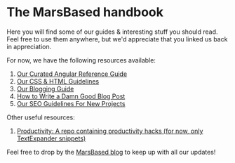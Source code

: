 # The MarsBased handbook
Here you will find some of our guides &amp; interesting stuff you should read. Feel free to use them anywhere, but we'd appreciate that you linked us back in appreciation.

For now, we have the following resources available:

1. [Our Curated Angular Reference Guide](https://github.com/MarsBased/reference/blob/master/angular-reference-guide.md)
1. [Our CSS & HTML Guidelines](https://github.com/MarsBased/reference/blob/master/css-html-guidelines.md)
1. [Our Blogging Guide](https://github.com/MarsBased/reference/blob/master/blogging-guide.md)
1. [How to Write a Damn Good Blog Post](https://github.com/MarsBased/reference/blob/master/how-to-blog.md)
1. [Our SEO Guidelines For New Projects](https://github.com/MarsBased/reference/blob/master/seo-guidelines.md)

Other useful resources:

1. [Productivity: A repo containing productivity hacks (for now, only TextExpander snippets)](https://github.com/MarsBased/productivity)

Feel free to drop by the [MarsBased blog](https://marsbased.com/blog) to keep up with all our updates!
